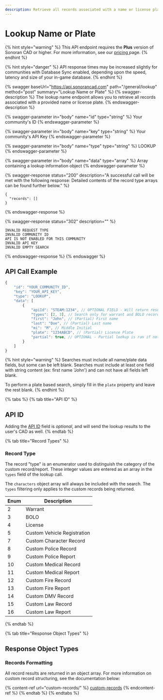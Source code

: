 ```yaml
---
description: Retrieve all records associated with a name or license plate.
---
```


# Lookup Name or Plate

{% hint style="warning" %}
This API endpoint requires the **Plus** version of Sonoran CAD or higher. For more information, see our [pricing ](../../../../pricing/faq/)page.
{% endhint %}

{% hint style="danger" %}
API response times may be increased slightly for communities with Database Sync enabled, depending upon the speed, latency and size of your in-game database.
{% endhint %}

{% swagger baseUrl="https://api.sonorancad.com" path="/general/lookup" method="post" summary="Lookup Name or Plate" %}
{% swagger-description %}
The lookup name endpoint allows you to retrieve all records associated with a provided name or license plate.
{% endswagger-description %}

{% swagger-parameter in="body" name="id" type="string" %}
Your community's ID
{% endswagger-parameter %}

{% swagger-parameter in="body" name="key" type="string" %}
Your community's API Key
{% endswagger-parameter %}

{% swagger-parameter in="body" name="type" type="string" %}
LOOKUP
{% endswagger-parameter %}

{% swagger-parameter in="body" name="data" type="array" %}
Array containing a lookup information object
{% endswagger-parameter %}

{% swagger-response status="200" description="A successful call will be met with the following response:
Detailed contents of the record type arrays can be found further below." %}
```
{
  "records": []
}
```
{% endswagger-response %}

{% swagger-response status="302" description="" %}
```
INVALID REQUEST TYPE
INVALID COMMUNITY ID
API IS NOT ENABLED FOR THIS COMMUNITY
INVALID API KEY
INVALID EMPTY SEARCH
```
{% endswagger-response %}
{% endswagger %}

## API Call Example

```javascript
{
    "id": "YOUR_COMMUNITY_ID",
    "key": "YOUR_API_KEY",
    "type": "LOOKUP",
    "data": [
        {
            "apiId": "STEAM:1234", // OPTIONAL FIELD - Will return results to user's CAD
            "types": [2, 3], // Search only for warrant and BOLO records
            "first": "John", // (Partial) First name
            "last": "Doe", // (Partial) Last name
            "mi": "M", // Middle Initial
            "plate": "1234ABCD", // (Partial) License Plate
            "partial": true, // OPTIONAL - Partial lookup is ran if not defined
        }
    ]
}
```

{% hint style="warning" %}
Searches must include all name/plate data fields, but some can be left blank. Searches must include at least one field with string content (ex: first name 'John') and can not have all fields left blank.

To perform a plate based search, simply fill in the `plate` property and leave the rest blank.
{% endhint %}

{% tabs %}
{% tab title="API ID" %}
## API ID

Adding the [API ID](../../getting-started/setting-your-api-id.md) field is _optional_, and will send the lookup results to the user's CAD as well.
{% endtab %}

{% tab title="Record Types" %}
### Record Type

The record "type" is an enumerator used to distinguish the category of the custom record/report. These integer values are entered as an array in the `types` field of the lookup call.

The `characters` object array will always be included with the search. The `types` filtering only applies to the custom records being returned.

| Enum | Description                 |
| ---- | --------------------------- |
| 2    | Warrant                     |
| 3    | BOLO                        |
| 4    | License                     |
| 5    | Custom Vehicle Registration |
| 7    | Custom Character Record     |
| 8    | Custom Police Record        |
| 9    | Custom Police Report        |
| 10   | Custom Medical Record       |
| 11   | Custom Medical Report       |
| 12   | Custom Fire Record          |
| 13   | Custom Fire Report          |
| 14   | Custom DMV Record           |
| 15   | Custom Law Record           |
| 16   | Custom Law Report           |
{% endtab %}

{% tab title="Response Object Types" %}
## Response Object Types

### Records Formatting

All record results are returned in an object array. For more information on custom record structuring, see the documentation below:

{% content-ref url="custom-records/" %}
[custom-records](custom-records/)
{% endcontent-ref %}
{% endtab %}
{% endtabs %}
